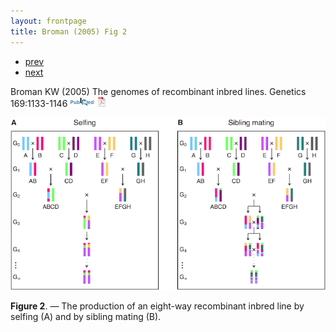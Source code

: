 ```yaml
---
layout: frontpage
title: Broman (2005) Fig 2
---
```


<div class="navbar">
  <div class="navbar-inner">
      <ul class="nav">
          <li><a href="phyloqtl_fig6.html">prev</a></li>
          <li><a href="rigenome_fig6.html">next</a></li>
      </ul>
  </div>
</div>

Broman KW (2005) The genomes of
recombinant inbred lines. Genetics 169:1133-1146
[![PubMed](../pubmed-icon.png)](http://www.ncbi.nlm.nih.gov/pubmed/15545647)
[![pdf (525k)](../pdf-icon.png)](http://www.biostat.wisc.edu/~kbroman/publications/rigenome.pdf)

![Broman (2005) Fig 2](../../assets/bigpubpics/rigenome_fig2_lg.png)

**Figure 2**. &mdash; The production of an eight-way recombinant inbred line
by selfing (A) and by sibling mating (B).
